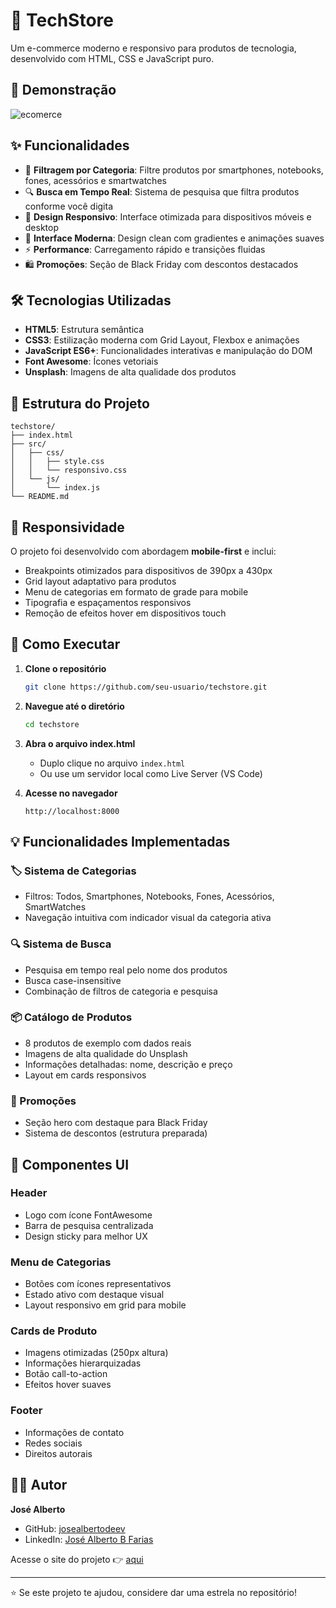 # 🛒 TechStore

Um e-commerce moderno e responsivo para produtos de tecnologia, desenvolvido com HTML, CSS e JavaScript puro.

## 🚀 Demonstração

![ecomerce](https://github.com/user-attachments/assets/adb697bd-bf91-4b87-ac21-e6e7dabc9c53)

## ✨ Funcionalidades

- 🎯 **Filtragem por Categoria**: Filtre produtos por smartphones, notebooks, fones, acessórios e smartwatches
- 🔍 **Busca em Tempo Real**: Sistema de pesquisa que filtra produtos conforme você digita
- 📱 **Design Responsivo**: Interface otimizada para dispositivos móveis e desktop
- 🎨 **Interface Moderna**: Design clean com gradientes e animações suaves
- ⚡ **Performance**: Carregamento rápido e transições fluidas
- 🛍️ **Promoções**: Seção de Black Friday com descontos destacados

## 🛠️ Tecnologias Utilizadas

- **HTML5**: Estrutura semântica
- **CSS3**: Estilização moderna com Grid Layout, Flexbox e animações
- **JavaScript ES6+**: Funcionalidades interativas e manipulação do DOM
- **Font Awesome**: Ícones vetoriais
- **Unsplash**: Imagens de alta qualidade dos produtos

## 📁 Estrutura do Projeto

```
techstore/
├── index.html
├── src/
│   ├── css/
│   │   ├── style.css
│   │   └── responsivo.css
│   └── js/
│       └── index.js
└── README.md
```

## 📱 Responsividade

O projeto foi desenvolvido com abordagem **mobile-first** e inclui:

- Breakpoints otimizados para dispositivos de 390px a 430px
- Grid layout adaptativo para produtos
- Menu de categorias em formato de grade para mobile
- Tipografia e espaçamentos responsivos
- Remoção de efeitos hover em dispositivos touch

## 🚀 Como Executar

1. **Clone o repositório**
   ```bash
   git clone https://github.com/seu-usuario/techstore.git
   ```

2. **Navegue até o diretório**
   ```bash
   cd techstore
   ```

3. **Abra o arquivo index.html**
   - Duplo clique no arquivo `index.html`
   - Ou use um servidor local como Live Server (VS Code)

4. **Acesse no navegador**
   ```
   http://localhost:8000
   ```

## 💡 Funcionalidades Implementadas

### 🏷️ Sistema de Categorias
- Filtros: Todos, Smartphones, Notebooks, Fones, Acessórios, SmartWatches
- Navegação intuitiva com indicador visual da categoria ativa

### 🔍 Sistema de Busca
- Pesquisa em tempo real pelo nome dos produtos
- Busca case-insensitive
- Combinação de filtros de categoria e pesquisa

### 📦 Catálogo de Produtos
- 8 produtos de exemplo com dados reais
- Imagens de alta qualidade do Unsplash
- Informações detalhadas: nome, descrição e preço
- Layout em cards responsivos

### 🎯 Promoções
- Seção hero com destaque para Black Friday
- Sistema de descontos (estrutura preparada)

## 🎨 Componentes UI

### Header
- Logo com ícone FontAwesome
- Barra de pesquisa centralizada
- Design sticky para melhor UX

### Menu de Categorias
- Botões com ícones representativos
- Estado ativo com destaque visual
- Layout responsivo em grid para mobile

### Cards de Produto
- Imagens otimizadas (250px altura)
- Informações hierarquizadas
- Botão call-to-action
- Efeitos hover suaves

### Footer
- Informações de contato
- Redes sociais
- Direitos autorais

## 👨‍💻 Autor

**José Alberto**
- GitHub: [josealbertodeev](https://github.com/josealbertodeev)
- LinkedIn: [José Alberto B Farias](https://www.linkedin.com/in/joséalberto)

Acesse o site do projeto 👉 [aqui](https://projeto-ecomerce.vercel.app)

---

⭐ Se este projeto te ajudou, considere dar uma estrela no repositório!
